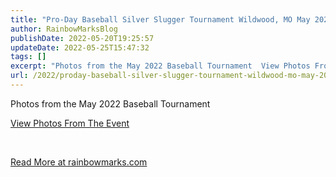 ```yaml
---
title: "Pro-Day Baseball Silver Slugger Tournament Wildwood, MO May 2022"
author: RainbowMarksBlog
publishDate: 2022-05-20T19:25:57
updateDate: 2022-05-25T15:47:32
tags: []
excerpt: "Photos from the May 2022 Baseball Tournament  View Photos From The Event  &nbsp; "
url: /2022/proday-baseball-silver-slugger-tournament-wildwood-mo-may-2022  # Use the generated URL with year
---
```

<p>Photos from the May 2022 Baseball Tournament</p>  <p><a href="https://rainbowmarks.smugmug.com/event/Pro-Day-Baseball-Silver-5-22">View Photos From The Event</a></p>  <p>&nbsp;</p>  <a href="https://rainbowmarks.com/Events/2022/05/ProDayTournament2022">Read More at rainbowmarks.com</a>
